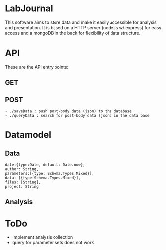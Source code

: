 #  LabJournal

This software aims to store data and make it easily accessible for analysis and presentation. It is based on a HTTP server (node.js w/ express) for easy access and a mongoDB in the back for flexibility of data structure.


# API
These are the API entry points:
## GET

## POST
	- ./saveData : push post-body data (json) to the database
	- ./queryData : search for post-body data (json) in the data base

# Datamodel

## Data

    date:{type:Date, default: Date.now},
    author: String,
    parameters:[{type: Schema.Types.Mixed}],
    data: [{type:Schema.Types.Mixed}],
    files: [String],
    project: String

## Analysis


# ToDo
- Implement analysis collection
- query for parameter sets does not work
